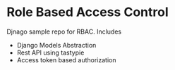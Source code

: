 Role Based Access Control
===================================
Djnago sample repo for RBAC. Includes
- Django Models Abstraction 
- Rest API using tastypie
- Access token based authorization
